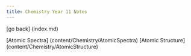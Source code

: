 ```yaml
---
title: Chemistry Year 11 Notes
---
```


[go back] (index.md)

[Atomic Spectra] (content/Chemistry/AtomicSpectra)
[Atomic Structure] (content/Chemistry/AtomicStructure)
